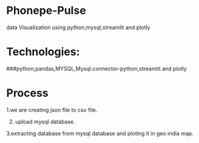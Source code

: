 # Phonepe-Pulse
data Visualization using python,mysql,streamlit and plotly

# Technologies:
###python,pandas,MYSQL,Mysql.connector-python,streamlit and plotly
# Process
1.we are creating json file to csv file.


2. upload mysql database.




3.extracting database from mysql database and ploting it in geo india map.
